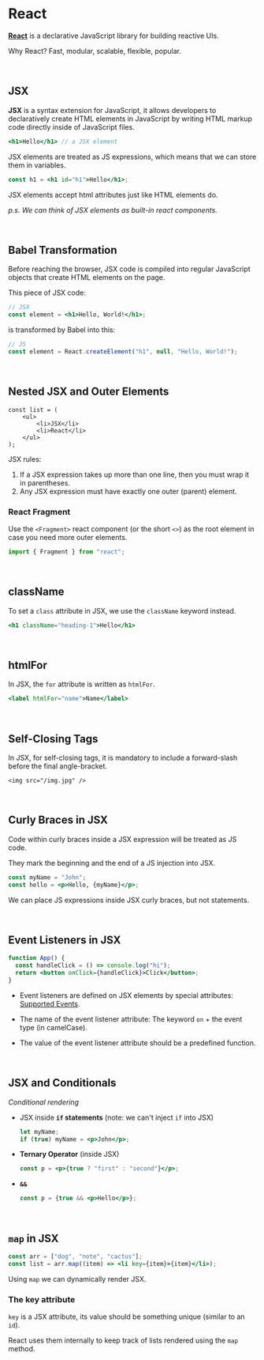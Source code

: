 # React

[**React**](https://react.dev/) is a declarative JavaScript library for building reactive UIs.

Why React? Fast, modular, scalable, flexible, popular.

<br>

## JSX

**JSX** is a syntax extension for JavaScript, it allows developers to declaratively create HTML elements in JavaScript by writing HTML markup code directly inside of JavaScript files.

```jsx
<h1>Hello</h1> // a JSX element
```

JSX elements are treated as JS expressions, which means that we can store them in variables.

```jsx
const h1 = <h1 id="h1">Hello</h1>;
```

JSX elements accept html attributes just like HTML elements do.

_p.s. We can think of JSX elements as built-in react components._

<br>

## Babel Transformation

Before reaching the browser, JSX code is compiled into regular JavaScript objects that create HTML elements on the page.

This piece of JSX code:

```jsx
// JSX
const element = <h1>Hello, World!</h1>;
```

is transformed by Babel into this:

```js
// JS
const element = React.createElement("h1", null, "Hello, World!");
```

<br>

## Nested JSX and Outer Elements

```JSX
const list = (
    <ul>
        <li>JSX</li>
        <li>React</li>
    </ul>
);
```

JSX rules:

1. If a JSX expression takes up more than one line, then you must wrap it in parentheses.
2. Any JSX expression must have exactly one outer (parent) element.

### React Fragment

Use the `<Fragment>` react component (or the short `<>`) as the root element in case you need more outer elements.

```jsx
import { Fragment } from "react";
```

<br>

## className

To set a `class` attribute in JSX, we use the `className` keyword instead.

```jsx
<h1 className="heading-1">Hello</h1>
```

<br>

## htmlFor

In JSX, the `for` attribute is written as `htmlFor`.

```jsx
<label htmlFor="name">Name</label>
```

<br>

## Self-Closing Tags

In JSX, for self-closing tags, it is mandatory to include a forward-slash before the final angle-bracket.

```JSX
<img src="/img.jpg" />
```

<br>

## Curly Braces in JSX

Code within curly braces inside a JSX expression will be treated as JS code.

They mark the beginning and the end of a JS injection into JSX.

```jsx
const myName = "John";
const hello = <p>Hello, {myName}</p>;
```

We can place JS expressions inside JSX curly braces, but not statements.

<br>

## Event Listeners in JSX

```jsx
function App() {
  const handleClick = () => console.log("hi");
  return <button onClick={handleClick}>Click</button>;
}
```

- Event listeners are defined on JSX elements by special attributes: [Supported Events](https://reactjs.org/docs/events.html#supported-events).

- The name of the event listener attribute: The keyword `on` + the event type (in camelCase).

- The value of the event listener attribute should be a predefined function.

<br>

## JSX and Conditionals

_Conditional rendering_

- JSX inside **`if` statements** (note: we can't inject `if` into JSX)

  ```jsx
  let myName;
  if (true) myName = <p>John</p>;
  ```

- **Ternary Operator** (inside JSX)

  ```jsx
  const p = <p>{true ? "first" : "second"}</p>;
  ```

- **`&&`**

  ```jsx
  const p = {true && <p>Hello</p>};
  ```

<br>

## `map` in JSX

```jsx
const arr = ["dog", "note", "cactus"];
const list = arr.map((item) => <li key={item}>{item}</li>);
```

Using `map` we can dynamically render JSX.

### The key attribute

`key` is a JSX attribute, its value should be something unique (similar to an `id`).

React uses them internally to keep track of lists rendered using the `map` method.

<br>
